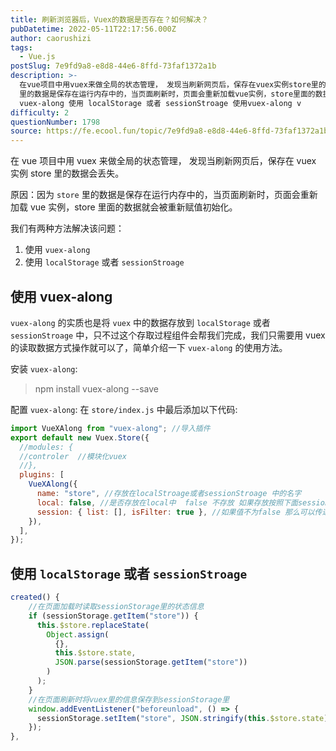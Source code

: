 ```yaml
---
title: 刷新浏览器后，Vuex的数据是否存在？如何解决？
pubDatetime: 2022-05-11T22:17:56.000Z
author: caorushizi
tags:
  - Vue.js
postSlug: 7e9fd9a8-e8d8-44e6-8ffd-73faf1372a1b
description: >-
  在vue项目中用vuex来做全局的状态管理， 发现当刷新网页后，保存在vuex实例store里的数据会丢失。 原因：因为 store
  里的数据是保存在运行内存中的，当页面刷新时，页面会重新加载vue实例，store里面的数据就会被重新赋值初始化。 我们有两种方法解决该问题： 使用
  vuex-along 使用 localStorage 或者 sessionStroage 使用vuex-along v
difficulty: 2
questionNumber: 1798
source: https://fe.ecool.fun/topic/7e9fd9a8-e8d8-44e6-8ffd-73faf1372a1b
---
```


在 vue 项目中用 vuex 来做全局的状态管理， 发现当刷新网页后，保存在 vuex 实例 store 里的数据会丢失。

原因：因为 `store` 里的数据是保存在运行内存中的，当页面刷新时，页面会重新加载 vue 实例，store 里面的数据就会被重新赋值初始化。

我们有两种方法解决该问题：

1. 使用 `vuex-along`
2. 使用 `localStorage` 或者 `sessionStroage`

## 使用 vuex-along

`vuex-along` 的实质也是将 `vuex` 中的数据存放到 `localStorage` 或者 `sessionStroage` 中，只不过这个存取过程组件会帮我们完成，我们只需要用 vuex 的读取数据方式操作就可以了，简单介绍一下 `vuex-along` 的使用方法。

安装 `vuex-along`:

> npm install vuex-along --save

配置 `vuex-along`: 在 `store/index.js` 中最后添加以下代码:

```js
import VueXAlong from "vuex-along"; //导入插件
export default new Vuex.Store({
  //modules: {
  //controler  //模块化vuex
  //},
  plugins: [
    VueXAlong({
      name: "store", //存放在localStroage或者sessionStroage 中的名字
      local: false, //是否存放在local中  false 不存放 如果存放按照下面session的配置
      session: { list: [], isFilter: true }, //如果值不为false 那么可以传递对象 其中 当isFilter设置为true时， list 数组中的值就会被过滤调,这些值不会存放在seesion或者local中
    }),
  ],
});
```

## 使用 `localStorage` 或者 `sessionStroage`

```js
created() {
    //在页面加载时读取sessionStorage里的状态信息
    if (sessionStorage.getItem("store")) {
      this.$store.replaceState(
        Object.assign(
          {},
          this.$store.state,
          JSON.parse(sessionStorage.getItem("store"))
        )
      );
    }
    //在页面刷新时将vuex里的信息保存到sessionStorage里
    window.addEventListener("beforeunload", () => {
      sessionStorage.setItem("store", JSON.stringify(this.$store.state));
    });
},
```
